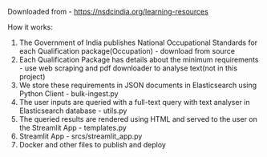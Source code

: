 Downloaded from - https://nsdcindia.org/learning-resources

How it works:
1. The Government of India publishes National Occupational Standards for each Qualification package(Occupation) - download from source
2. Each Qualification Package has details about the minimum requirements - use web scraping and pdf downloader to analyse text(not in this project)
3. We store these requirements in JSON documents in Elasticsearch using Python Client - bulk-ingest.py
4. The user inputs are queried with a full-text query with text analyser in Elasticsearch database - utils.py
5. The queried results are rendered using HTML and served to the user on the Streamlit App - templates.py
6. Streamlit App - srcs/streamlit_app.py
7. Docker and other files to publish and deploy
